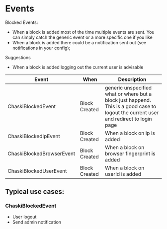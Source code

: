 # Events

Blocked Events:
* When a block is added most of the time multiple events are sent. You can simply catch the generic event or a more specific one if you like
* When a block is added there could be a notification sent out (see notifications in your config);

Suggestions
- When a block is added logging out the current user is advisable

| Event                       | When          | Description                                                                                                                           |
|-----------------------------|---------------|---------------------------------------------------------------------------------------------------------------------------------------|
| ChaskiBlockedEvent        | Block Created | generic unspecified what or where but a block just happend. This is a good case to logout the current user and redirect to login page |
| ChaskiBlockedIpEvent      | Block Created | When a block on ip is added                                                                                                           |
| ChaskiBlockedBrowserEvent | Block Created | When a block on browser fingerprint is added                                                                                          |
| ChaskiBlockedUserEvent    | Block Created | When a block on userId is added                                                                                                       |


## Typical use cases:
### ChaskiBlockedEvent
* User logout
* Send admin notification
